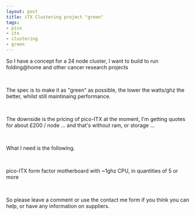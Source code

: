 ```yaml
--- 
layout: post
title: iTX Clustering project "green"
tags: 
- pico
- itx
- clustering
- green
---
```

<p>So I have a concept for a 24 node cluster, I want to build to run folding@home and other cancer research projects</p><br /><p>The spec is to make it as "green" as possible, the lower the watts/ghz the better, whilst still maintinaing performance.</p><br /><p>The downside is the pricing of pico-ITX at the moment, I'm getting quotes for about £200 / node ... and that's without ram, or storage ...</p><br /><p>What I need is the following.</p><br /><p>pico-ITX form factor motherboard with ~1ghz CPU, in quantities of 5 or more</p><br /><p>So please leave a comment or use the contact me form if you think you can help, or have any information on suppliers.</p><p></p>
